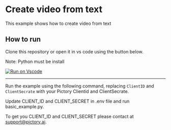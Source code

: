 # Create video from text

This example shows how to create video from text

## How to run

Clone this repository or open it in vs code using the button below.

Note: Python must be install

[![Run on Vscode](https://user-images.githubusercontent.com/44575638/199058604-b6e5e08a-cdfd-451a-8ce9-ab7355b22786.svg)](https://github1s.com/pictoryai/api-examples-python/tree/main)

---

Run the example using the following command, replacing `ClientID` and `ClientSecrate` with your Pictory Clientid and ClientSecrate.

Update CLIENT_ID and CLIENT_SECRET in .env file and run basic_example.py.

To get you CLIENT_ID and CLIENT_SECRET please contact at support@pictory.ai.

